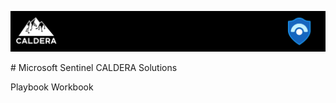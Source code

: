 <p align="center">
<img src="https://github.com/chihebchebbi/MS_Sentinel_CALDERA/blob/main/Images/Caldera_sentinel.png?raw=true" alt="logo" style="width:1400px"></a>
</p>
# Microsoft Sentinel CALDERA Solutions



Playbook 
Workbook
